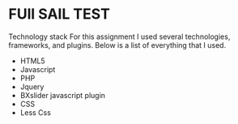 FUll SAIL TEST
============

Technology stack 
For this assignment I used several technologies, frameworks, and plugins. Below is a list of everything that I used. 

* HTML5
* Javascript 
* PHP
* Jquery
* BXslider javascript plugin
* CSS
* Less Css

